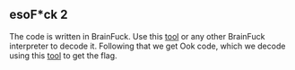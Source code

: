 ## esoF*ck 2

The code is written in BrainFuck. Use this [tool](https://sange.fi/esoteric/brainfuck/impl/interp/i.html) or any other BrainFuck interpreter to decode it.
Following that we get Ook code,  which we decode using this [tool](https://www.dcode.fr/ook-language) to get the flag.